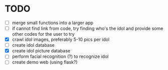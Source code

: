 # TODO
- [ ] merge small functions into a larger app
- [ ] if cannot find link from code, try finding who's the idol and provide some other codes for the user to try
- [x] crawl idol images, preferably 5-10 pics per idol
- [ ] create idol database
- [x] create idol picture database
- [ ] perform facial recognition (?) to recognize idol
- [ ] create demo web (using flask?)